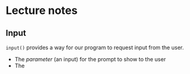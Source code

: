 # Lecture notes

## Input

`input()` provides a way for our program to request input from the user.

- The _parameter_ (an input) for the prompt to show to the user
- The

